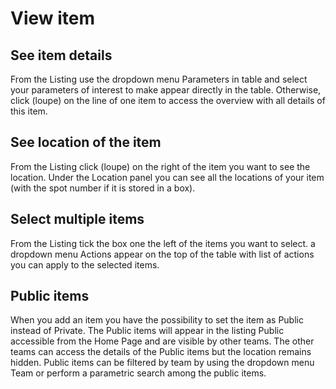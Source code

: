 # View item

## See item details

From the Listing use the dropdown menu Parameters in table and select your parameters of interest to make appear directly in the table.
Otherwise, click (loupe) on the line of one item to access the overview with all details of this item.
            
## See location of the item

From the Listing click (loupe) on the right of the item you want to see the location. Under the Location panel you can see all the locations of your item (with the spot number if it is stored in a box).

## Select multiple items

From the Listing tick the box one the left of the items you want to select. a dropdown menu Actions appear on the top of the table with list of actions you can apply to the selected items.

## Public items

When you add an item you have the possibility to set the item as Public instead of Private. The Public items will appear in the listing Public accessible from the Home Page and are visible by other teams. The other teams can access the details of the Public items but the location remains hidden.
Public items can be filtered by team by using the dropdown menu Team or perform a parametric search among the public items.
